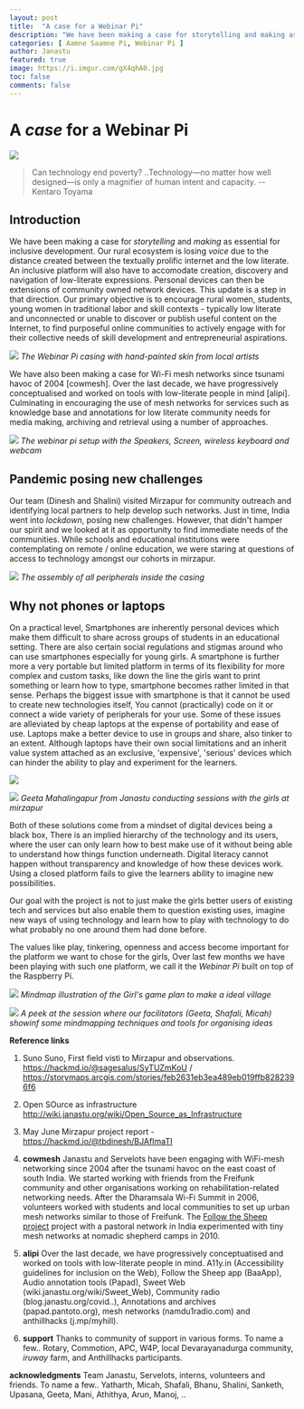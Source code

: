 ```yaml
---
layout: post
title:  "A case for a Webinar Pi"
description: "We have been making a case for storytelling and making as essential for inclusive development. Our rural ecosystem is losing voice due to the distance created between the textually prolific internet and the low literate."
categories: [ Aamne Saamne Pi, Webinar Pi ]
author: Janastu
featured: true
image: https://i.imgur.com/gX4qhA0.jpg
toc: false
comments: false
---
```


# A *case* for a Webinar Pi

![](https://i.imgur.com/gX4qhA0.jpg)

> Can technology end poverty? ..Technology—no matter how well designed—is only a magnifier of human intent and capacity. -- Kentaro Toyama

## Introduction

We have been making a case for *storytelling* and *making* as essential for inclusive development. Our rural ecosystem is losing *voice* due to the distance created between the textually prolific internet and the low literate. An inclusive platform will also have to accomodate creation, discovery and navigation of low-literate expressions. Personal devices can then be extensions of community owned network devices. This update is a step in that direction. Our primary objective is to encourage rural women, students, young women in traditional labor and skill contexts - typically low literate and unconnected or unable to discover or publish useful content on the Internet, to find purposeful online communities to actively engage with for their collective needs of skill development and entrepreneurial aspirations.

![](https://i.imgur.com/NY8tj8L.jpg)
*The Webinar Pi casing with hand-painted skin from local artists*

We have also been making a case for Wi-Fi mesh networks since tsunami havoc of 2004 [cowmesh]. Over the last decade, we have progressively conceptualised and worked on tools with low-literate people in mind [alipi]. Culminating in encouraging the use of mesh networks for services such as knowledge base and annotations for low literate community needs for media making, archiving and retrieval using a number of approaches.


![](https://i.imgur.com/CC10ZJD.jpg)
*The webinar pi setup with the Speakers, Screen, wireless keyboard and webcam*

## Pandemic posing new challenges
Our team (Dinesh and Shalini) visited Mirzapur for community outreach and identifying local partners to help develop such networks. Just in time, India went into *lockdown*, posing new challenges. However, that didn't hamper our spirit and we looked at it as opportunity to find immediate needs of the communities. While schools and educational institutions were contemplating on remote / online education, we were staring at questions of access to technology amongst our cohorts in mirzapur. 


![](https://i.imgur.com/uVJSj6v.jpg)
*The assembly of all peripherals inside the casing*

## Why not phones or laptops
On a practical level, Smartphones are inherently personal devices which make them difficult to share across groups of students in an educational setting. There are also certain social regulations and stigmas around who can use smartphones especially for young girls. A smartphone is further more a very portable but limited platform in terms of its flexibility for more complex and custom tasks, like  down the line the girls want to print something or learn how to type, smartphone becomes rather limited in that sense. Perhaps the biggest issue with smartphone is that it cannot be used to create new technologies itself, You cannot (practically) code on it or connect a wide variety of peripherals for your use.
Some of these issues are alleviated by cheap laptops at the expense of portability and ease of use. Laptops make a better device to use in groups and share, also tinker to an extent. Although laptops have their own social limitations and an inherit value system attached as an exclusive, 'expensive', 'serious' devices which can hinder the ability to play and experiment for the learners.

![](https://i.imgur.com/1uT9D9T.png)

![](https://i.imgur.com/m3NB2Lv.jpg)
*Geeta Mahalingapur from Janastu conducting sessions with the girls at mirzapur*

Both of these solutions come from a mindset of digital devices being a black box, There is an implied hierarchy of the technology and its users, where the user can only learn how to best make use of it without being able to understand how things function underneath. Digital literacy cannot happen without transparency and knowledge of how these devices work. Using a closed platform fails to give the learners ability to imagine new possibilities.

Our goal with the project is not to just make the girls better users of existing tech and services but also enable them to question existing uses, imagine new ways of using technology and learn how to play with technology to do what probably no one around them had done before. 

The values like play, tinkering, openness and access become important for the platform we want to chose for the girls, Over last few months we have been playing with such one platform, we call it the *Webinar Pi* built on top of the Raspberry Pi.

![](https://i.imgur.com/jXr0C7v.jpg)
*Mindmap illustration of the Girl's game plan to make a ideal village*

![](https://i.imgur.com/9a4wv4F.jpg)
*A peek at the session where our facilitators (Geeta, Shafali, Micah) showinf some mindmapping techniques and tools for organising ideas*



**Reference links**
1. Suno Suno, First field visti to Mirzapur and observations. https://hackmd.io/@sagesalus/SyTUZmKoU / https://storymaps.arcgis.com/stories/feb2631eb3ea489eb019ffb8282396f6 
2. Open SOurce as infrastructure http://wiki.janastu.org/wiki/Open_Source_as_Infrastructure
3. May June Mirzapur project report - https://hackmd.io/@tbdinesh/BJAfImaTI
4. **cowmesh**
Janastu and Servelots have been engaging with WiFi-mesh networking since 2004 after the tsunami havoc on the east coast of south India. We started working with friends from the Freifunk community and other organisations working on rehabilitation-related networking needs. After the Dharamsala Wi-Fi Summit in 2006, volunteers worked with students and local communities to set up urban mesh networks similar to those of Freifunk. The [Follow the Sheep project](http://mitan.in/followsheep/#Home) project with a pastoral network in India experimented with tiny mesh networks at nomadic shepherd camps in 2010. 

5. **alipi** 
Over the last decade, we have progressively conceptuatised and worked on tools with low-literate people in mind. A11y.in (Accessibility guidelines for inclusion on the Web), Follow the Sheep app (BaaApp), Audio annotation tools (Papad), Sweet Web (wiki.janastu.org/wiki/Sweet_Web), Community radio (blog.janastu.org/covid..), Annotations and archives (papad.pantoto.org), mesh networks (namdu1radio.com) and anthillhacks (j.mp/myhill). 

6. **support** 
Thanks to community of support in various forms. To name a few.. Rotary, Commotion, APC, W4P, local Devarayanadurga community, *iruway* farm, and Anthillhacks participants. 

**acknowledgments**
Team Janastu, Servelots, interns, volunteers and friends. To name a few.. Yatharth, Micah, Shafali, Bhanu, Shalini, Sanketh, Upasana, Geeta, Mani, Athithya, Arun, Manoj, ..

